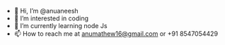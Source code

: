 - 👋 Hi, I’m @anuaneesh
- 👀 I’m interested in coding
- 🌱 I’m currently learning node Js
- 📫 How to reach me at anumathew16@gmail.com or +91 8547054429

<!---
anuaneesh/anuaneesh is a ✨ special ✨ repository because its `README.md` (this file) appears on your GitHub profile.
You can click the Preview link to take a look at your changes.
--->
